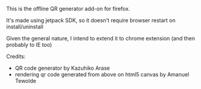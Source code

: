 This is the offline QR generator add-on for firefox.

It's made using jetpack SDK, so it doesn't require browser restart on install/uninstall

Given the general nature, I intend to extend it to chrome extension (and then probably to IE too)

Credits:
* QR code generator by Kazuhiko Arase
* rendering qr code generated from above on html5 canvas by Amanuel Tewolde